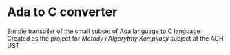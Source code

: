 # Ada to C converter
Simple transpiler of the small subset of Ada language to C language\
Created as the project for *Metody i Algorytmy Kompilacji* subject at the AGH UST
